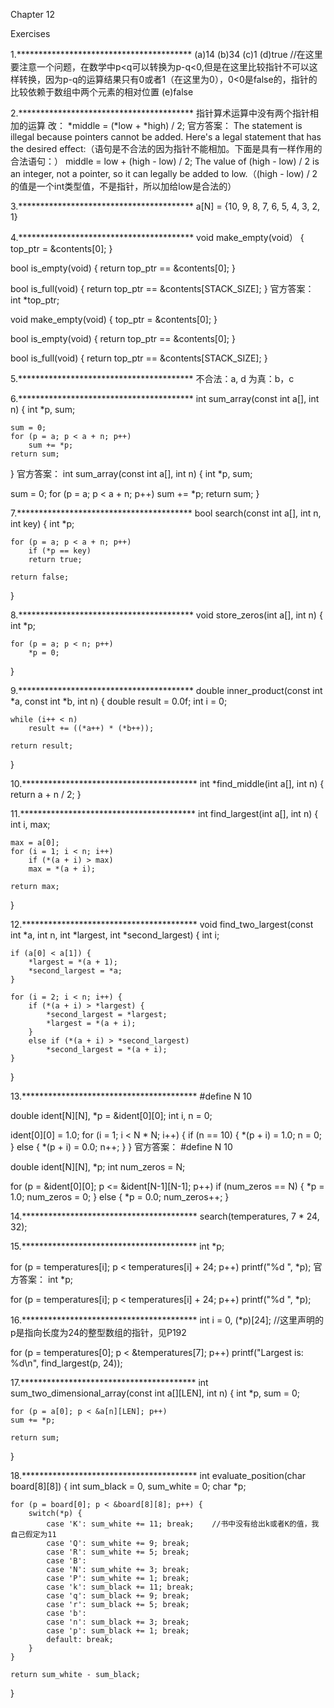 Chapter 12

Exercises

1.****************************************
(a)14
(b)34
(c)1
(d)true    //在这里要注意一个问题，在数学中p<q可以转换为p-q<0,但是在这里比较指针不可以这样转换，因为p-q的运算结果只有0或者1（在这里为0），0<0是false的，指针的比较依赖于数组中两个元素的相对位置
(e)false

2.****************************************
指针算术运算中没有两个指针相加的运算
改：
*middle = (*low + *high) / 2;
官方答案：
The statement is illegal because pointers cannot be added. Here's a legal statement that has the desired effect:（语句是不合法的因为指针不能相加。下面是具有一样作用的合法语句：）
middle = low + (high - low) / 2;
The value of (high - low) / 2 is an integer, not a pointer, so it can legally be added to low.（(high - low) / 2的值是一个int类型值，不是指针，所以加给low是合法的）

3.****************************************
a[N] = {10, 9, 8, 7, 6, 5, 4, 3, 2, 1}

4.****************************************
void make_empty(void）
{
    top_ptr = &contents[0];
}

bool is_empty(void)
{
    return top_ptr == &contents[0];
}

bool is_full(void)
{
    return top_ptr == &contents[STACK_SIZE];
}
官方答案：
int *top_ptr;

void make_empty(void)
{
  top_ptr = &contents[0];
}

bool is_empty(void)
{
  return top_ptr == &contents[0];
}

bool is_full(void)
{
  return top_ptr == &contents[STACK_SIZE];
}

5.****************************************
不合法：a, d
为真：b，c

6.****************************************
int sum_array(const int a[], int n)
{
    int *p, sum;
    
    sum = 0;
    for (p = a; p < a + n; p++)
        sum += *p;
    return sum;
}
官方答案：
int sum_array(const int a[], int n)
{
  int *p, sum;

  sum = 0;
  for (p = a; p < a + n; p++)
    sum += *p;
  return sum;
}

7.****************************************
bool search(const int a[], int n, int key)
{
    int *p;

    for (p = a; p < a + n; p++)
        if (*p == key)
	    return true;

    return false;
}

8.****************************************
void store_zeros(int a[], int n)
{
    int *p;

    for (p = a; p < n; p++)
    	*p = 0;
}

9.****************************************
double inner_product(const int *a, const int *b, int n)
{
    double result = 0.0f;
    int i = 0;

    while (i++ < n)
        result += ((*a++) * (*b++));

    return result;
}

10.****************************************
int *find_middle(int a[], int n)
{
    return a + n / 2;
}

11.****************************************
int find_largest(int a[], int n)
{
    int i, max;

    max = a[0];
    for (i = 1; i < n; i++)
        if (*(a + i) > max)
        max = *(a + i);

    return max;
}

12.****************************************
void find_two_largest(const int *a, int n, int *largest, int *second_largest)
{
    int i;

    if (a[0] < a[1]) {
        *largest = *(a + 1);
        *second_largest = *a;
    }

    for (i = 2; i < n; i++) {
        if (*(a + i) > *largest) {
            *second_largest = *largest;
            *largest = *(a + i);
        }
        else if (*(a + i) > *second_largest)
            *second_largest = *(a + i);
    }
}

13.****************************************
#define N 10

double ident[N][N], *p = &ident[0][0];
int i, n = 0;

ident[0][0] = 1.0;
for (i = 1; i < N * N; i++) {
    if  (n == 10) {
        *(p + i) = 1.0;
        n = 0;
    }
    else {
        *(p + i) = 0.0;
        n++;
    }
}
官方答案：
#define N 10

double ident[N][N], *p;
int num_zeros = N;

for (p = &ident[0][0]; p <= &ident[N-1][N-1]; p++)
  if (num_zeros == N) {
    *p = 1.0;
    num_zeros = 0;
  } else {
    *p = 0.0;
    num_zeros++;
  }

14.****************************************
search(temperatures, 7 * 24, 32);

15.****************************************
int *p;

for (p = temperatures[i]; p < temperatures[i] + 24; p++)
    printf("%d ", *p);
官方答案：
int *p;

for (p = temperatures[i]; p < temperatures[i] + 24; p++)
  printf("%d ", *p);

16.****************************************
int i = 0, (*p)[24];    //这里声明的p是指向长度为24的整型数组的指针，见P192

for (p = temperatures[0]; p < &temperatures[7]; p++)
    printf("Largest is: %d\n", find_largest(p, 24));

17.****************************************
int sum_two_dimensional_array(const int a[][LEN], int n)
{
    int *p, sum = 0;

    for (p = a[0]; p < &a[n][LEN]; p++)
	sum += *p;
    
    return sum;
}

18.****************************************
int evaluate_position(char board[8][8])
{
    int sum_black = 0, sum_white = 0;
    char *p;

    for (p = board[0]; p < &board[8][8]; p++) {
        switch(*p) {
            case 'K': sum_white += 11; break;    //书中没有给出k或者K的值，我自己假定为11
            case 'Q': sum_white += 9; break;
            case 'R': sum_white += 5; break;
            case 'B':
            case 'N': sum_white += 3; break;
            case 'P': sum_white += 1; break;
            case 'k': sum_black += 11; break;
            case 'q': sum_black += 9; break;
            case 'r': sum_black += 5; break;
            case 'b':
            case 'n': sum_black += 3; break;
            case 'p': sum_black += 1; break;
            default: break;
        }
    }

    return sum_white - sum_black;
}